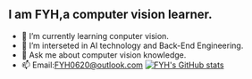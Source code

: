 ## I am FYH,a computer vision learner.
- 🌱 I’m currently learning conputer vision.
- 🔭 I’m interseted in AI technology and Back-End Engineering.
- 💬 Ask me about computer vision knowledge.
- 📫 Email:FYH0620@outlook.com
[![FYH's GitHub stats](https://github-readme-stats.vercel.app/api?username=FYH620&theme=tokyonight)](https://github.com/anuraghazra/github-readme-stats)

